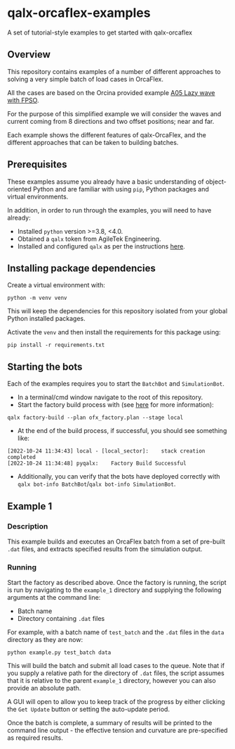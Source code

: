 # qalx-orcaflex-examples
A set of tutorial-style examples to get started with qalx-orcaflex

## Overview

This repository contains examples of a number of different approaches to solving a very simple batch of load cases in OrcaFlex. 

All the cases are based on the Orcina provided example [A05 Lazy wave with FPSO](https://www.orcina.com/resources/examples/?key=a#5). 

For the purpose of this simplified example we will consider the waves and current coming from 8 directions and two offset positions; near and far.

Each example shows the different features of qalx-OrcaFlex, and the different approaches that can be taken to building batches.

## Prerequisites
These examples assume you already have a basic understanding of object-oriented 
Python and are familiar with using `pip`, Python packages and virtual environments.

In addition, in order to run through the examples, you will need to have already:
- Installed `python` version >=3.8, <4.0.
- Obtained a `qalx` token from AgileTek Engineering.
- Installed and configured `qalx` as per the instructions [here](https://docs.qalx.net/#installing).

## Installing package dependencies
Create a virtual environment with:
```
python -m venv venv
```
This will keep the dependencies for this repository isolated from your global Python 
installed packages.

Activate the `venv` and then install the requirements for this package using:
```
pip install -r requirements.txt
```

## Starting the bots
Each of the examples requires you to start the `BatchBot` and `SimulationBot`.

- In a terminal/cmd window navigate to the root of this repository.
- Start the factory build process with (see [here](https://docs.qalx.net/factories) for more information):
```
qalx factory-build --plan ofx_factory.plan --stage local
```
- At the end of the build process, if successful, you should see something like:
```
[2022-10-24 11:34:43] local - [local_sector]:    stack creation completed 
[2022-10-24 11:34:48] pyqalx:    Factory Build Successful 
```
- Additionally, you can verify that the bots have deployed correctly with `qalx bot-info BatchBot`/`qalx bot-info SimulationBot`.

## Example 1
### Description
This example builds and executes an OrcaFlex batch from a set of pre-built `.dat` files, and extracts specified results
from the simulation output.

### Running
Start the factory as described above. Once the factory is running, the script is run by
navigating to the `example_1` directory and supplying the following arguments at the 
command line:
- Batch name
- Directory containing `.dat` files

For example, with a batch name of `test_batch` and the `.dat` files in the `data` directory
as they are now:
```
python example.py test_batch data
```
This will build the batch and submit all load cases to the queue. Note that if you 
supply a relative path for the directory of `.dat` files, the script assumes that it is
relative to the parent `example_1` directory, however you can also provide an absolute
path.

A GUI will open to allow you to keep track of the progress by either clicking  the 
`Get Update` button or setting the auto-update period.

Once the batch is complete, a summary of results will be printed to the command line
output - the effective tension and curvature are pre-specified as required results.




